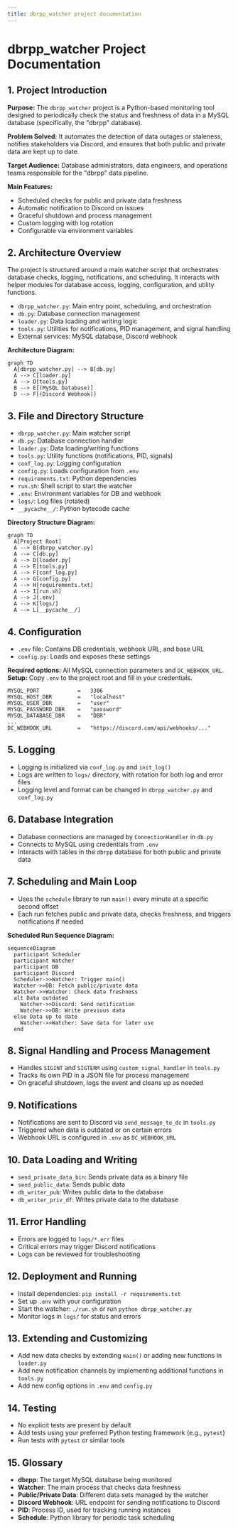 ```yaml
---
title: dbrpp_watcher project documentation
---
```


# dbrpp_watcher Project Documentation

## 1. Project Introduction

**Purpose:** The `dbrpp_watcher` project is a Python-based monitoring tool designed to periodically check the status and freshness of data in a MySQL database (specifically, the "dbrpp" database).  

**Problem Solved:** It automates the detection of data outages or staleness, notifies stakeholders via Discord, and ensures that both public and private data are kept up to date.  

**Target Audience:** Database administrators, data engineers, and operations teams responsible for the "dbrpp" data pipeline.  

**Main Features:**
- Scheduled checks for public and private data freshness
- Automatic notification to Discord on issues
- Graceful shutdown and process management
- Custom logging with log rotation
- Configurable via environment variables

## 2. Architecture Overview

The project is structured around a main watcher script that orchestrates database checks, logging, notifications, and scheduling. It interacts with helper modules for database access, logging, configuration, and utility functions.

- `dbrpp_watcher.py`: Main entry point, scheduling, and orchestration
- `db.py`: Database connection management
- `loader.py`: Data loading and writing logic
- `tools.py`: Utilities for notifications, PID management, and signal handling
- External services: MySQL database, Discord webhook

**Architecture Diagram:**

```mermaid
graph TD
  A[dbrpp_watcher.py] --> B[db.py]
  A --> C[loader.py]
  A --> D[tools.py]
  B --> E[(MySQL Database)]
  D --> F[(Discord Webhook)]
```

## 3. File and Directory Structure

- `dbrpp_watcher.py`: Main watcher script
- `db.py`: Database connection handler
- `loader.py`: Data loading/writing functions
- `tools.py`: Utility functions (notifications, PID, signals)
- `conf_log.py`: Logging configuration
- `config.py`: Loads configuration from `.env`
- `requirements.txt`: Python dependencies
- `run.sh`: Shell script to start the watcher
- `.env`: Environment variables for DB and webhook
- `logs/`: Log files (rotated)
- `__pycache__/`: Python bytecode cache

**Directory Structure Diagram:**

```mermaid
graph TD
  A[Project Root]
  A --> B[dbrpp_watcher.py]
  A --> C[db.py]
  A --> D[loader.py]
  A --> E[tools.py]
  A --> F[conf_log.py]
  A --> G[config.py]
  A --> H[requirements.txt]
  A --> I[run.sh]
  A --> J[.env]
  A --> K[logs/]
  A --> L[__pycache__/]
```

## 4. Configuration

- `.env` file: Contains DB credentials, webhook URL, and base URL
- `config.py`: Loads and exposes these settings

**Required options:** All MySQL connection parameters and `DC_WEBHOOK_URL`.  
**Setup:** Copy `.env` to the project root and fill in your credentials.

```env
MYSQL_PORT            =   3306
MYSQL_HOST_DBR        =   "localhost"
MYSQL_USER_DBR        =   "user"
MYSQL_PASSWORD_DBR    =   "password"
MYSQL_DATABASE_DBR    =   "DBR"
...
DC_WEBHOOK_URL        =   "https://discord.com/api/webhooks/..."
```

## 5. Logging

- Logging is initialized via `conf_log.py` and `init_log()`
- Logs are written to `logs/` directory, with rotation for both log and error files
- Logging level and format can be changed in `dbrpp_watcher.py` and `conf_log.py`

## 6. Database Integration

- Database connections are managed by `ConnectionHandler` in `db.py`
- Connects to MySQL using credentials from `.env`
- Interacts with tables in the `dbrpp` database for both public and private data

## 7. Scheduling and Main Loop

- Uses the `schedule` library to run `main()` every minute at a specific second offset
- Each run fetches public and private data, checks freshness, and triggers notifications if needed

**Scheduled Run Sequence Diagram:**

```mermaid
sequenceDiagram
  participant Scheduler
  participant Watcher
  participant DB
  participant Discord
  Scheduler->>Watcher: Trigger main()
  Watcher->>DB: Fetch public/private data
  Watcher->>Watcher: Check data freshness
  alt Data outdated
    Watcher->>Discord: Send notification
    Watcher->>DB: Write previous data
  else Data up to date
    Watcher->>Watcher: Save data for later use
  end
```

## 8. Signal Handling and Process Management

- Handles `SIGINT` and `SIGTERM` using `custom_signal_handler` in `tools.py`
- Tracks its own PID in a JSON file for process management
- On graceful shutdown, logs the event and cleans up as needed

## 9. Notifications

- Notifications are sent to Discord via `send_message_to_dc` in `tools.py`
- Triggered when data is outdated or on certain errors
- Webhook URL is configured in `.env` as `DC_WEBHOOK_URL`

## 10. Data Loading and Writing

- `send_private_data_bin`: Sends private data as a binary file
- `send_public_data`: Sends public data
- `db_writer_pub`: Writes public data to the database
- `db_writer_priv_df`: Writes private data to the database

## 11. Error Handling

- Errors are logged to `logs/*.err` files
- Critical errors may trigger Discord notifications
- Logs can be reviewed for troubleshooting

## 12. Deployment and Running

- Install dependencies: `pip install -r requirements.txt`
- Set up `.env` with your configuration
- Start the watcher: `./run.sh` or run `python dbrpp_watcher.py`
- Monitor logs in `logs/` for status and errors

## 13. Extending and Customizing

- Add new data checks by extending `main()` or adding new functions in `loader.py`
- Add new notification channels by implementing additional functions in `tools.py`
- Add new config options in `.env` and `config.py`

## 14. Testing

- No explicit tests are present by default
- Add tests using your preferred Python testing framework (e.g., `pytest`)
- Run tests with `pytest` or similar tools

## 15. Glossary

- **dbrpp**: The target MySQL database being monitored
- **Watcher**: The main process that checks data freshness
- **Public/Private Data**: Different data sets managed by the watcher
- **Discord Webhook**: URL endpoint for sending notifications to Discord
- **PID**: Process ID, used for tracking running instances
- **Schedule**: Python library for periodic task scheduling